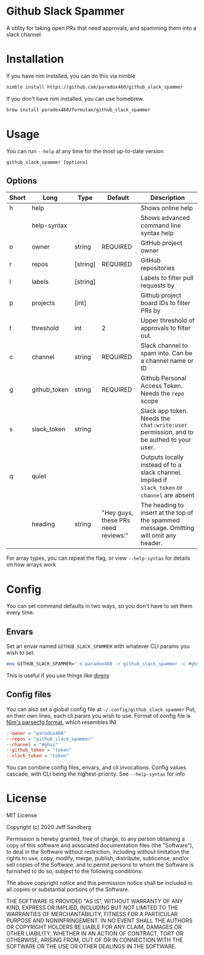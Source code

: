 # Github Slack Spammer

A utility for taking open PRs that need approvals, and spamming them into a slack channel.

# Installation

If you have nim installed, you can do this via nimble

```sh
nimble install https://github.com/paradox460/github_slack_spammer
```

If you don't have nim installed, you can use homebrew.

```sh
brew install paradox460/formulae/github_slack_spammer
```

# Usage
You can run `--help` at any time for the most up-to-date version

```
github_slack_spammer [options]
```

## Options
| Short | Long         | Type     | Default                             | Description                                                                                     |
| ----- | ------------ | -------- | ----------------------------------- | ----------------------------------------------------------------------------------------------- |
| h     | help         |          |                                     | Shows online help                                                                               |
|       | help-syntax  |          |                                     | Shows advanced command line syntax help                                                         |
| o     | owner        | string   | REQUIRED                            | GitHub project owner                                                                            |
| r     | repos        | [string] | REQUIRED                            | GitHub repositories                                                                             |
| l     | labels       | [string] |                                     | Labels to filter pull requests by                                                               |
| p     | projects     | [int]    |                                     | Github project board IDs to filter PRs by                                                       |
| t     | threshold    | int      | 2                                   | Upper threshold of approvals to filter out.                                                     |
| c     | channel      | string   | REQUIRED                            | Slack channel to spam into. Can be a channel name or ID                                         |
| g     | github_token | string   | REQUIRED                            | Github Personal Access Token. Needs the `repo` scope                                            |
| s     | slack_token  | string   |                                     | Slack app token. Needs the `chat:write:user` permission, and to be authed to your user.         |
| q     | quiet        |          |                                     | Outputs locally instead of to a slack channel. Implied if `slack_token` or `channel` are absent |
|       | heading      | string   | "Hey guys, these PRs need reviews:" | The heading to insert at the top of the spammed message. Omitting will omit any header.         |

For array types, you can repeat the flag, or view `--help-syntax` for details on how arrays work

# Config
You can set command defaults in two ways, so you don't have to set them every time.

## Envars
Set an envar named `GITHUB_SLACK_SPAMMER` with whatever CLI params you wish to set.

```sh
env GITHUB_SLACK_SPAMMER="-o paradox460 -r github_slack_spammer -c #ghss -g mytoken -s mytoken" github_slack_spammer
```

This is useful if you use things like [direnv](https://direnv.net/)

## Config files
You can also set a global config file at `~/.config/github_slack_spammer` Put, on their own lines, each cli param you wish to use. Format of config file is [Nim's parsecfg format](https://nim-lang.org/docs/parsecfg.html), which resembles INI

```ini
--owner = "paradox460"
--repos = "github_slack_spammer"
--channel = "#ghss"
--github_token = "token"
--slack_token = "token"
```

You can combine config files, envars, and cli invocations. Config values cascade, with CLI being the highest-priority. See `--help-syntax` for info

# License
MIT License

Copyright (c) 2020 Jeff Sandberg

Permission is hereby granted, free of charge, to any person obtaining a copy
of this software and associated documentation files (the "Software"), to deal
in the Software without restriction, including without limitation the rights
to use, copy, modify, merge, publish, distribute, sublicense, and/or sell
copies of the Software, and to permit persons to whom the Software is
furnished to do so, subject to the following conditions:

The above copyright notice and this permission notice shall be included in all
copies or substantial portions of the Software.

THE SOFTWARE IS PROVIDED "AS IS", WITHOUT WARRANTY OF ANY KIND, EXPRESS OR
IMPLIED, INCLUDING BUT NOT LIMITED TO THE WARRANTIES OF MERCHANTABILITY,
FITNESS FOR A PARTICULAR PURPOSE AND NONINFRINGEMENT. IN NO EVENT SHALL THE
AUTHORS OR COPYRIGHT HOLDERS BE LIABLE FOR ANY CLAIM, DAMAGES OR OTHER
LIABILITY, WHETHER IN AN ACTION OF CONTRACT, TORT OR OTHERWISE, ARISING FROM,
OUT OF OR IN CONNECTION WITH THE SOFTWARE OR THE USE OR OTHER DEALINGS IN THE
SOFTWARE.
